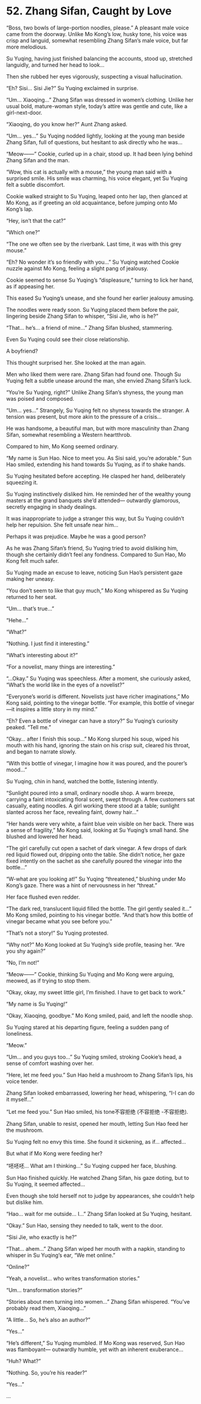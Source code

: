 # 52. Zhang Sifan, Caught by Love

“Boss, two bowls of large-portion noodles, please.” A pleasant male voice came from the doorway. Unlike Mo Kong’s low, husky tone, his voice was crisp and languid, somewhat resembling Zhang Sifan’s male voice, but far more melodious.

Su Yuqing, having just finished balancing the accounts, stood up, stretched languidly, and turned her head to look…

Then she rubbed her eyes vigorously, suspecting a visual hallucination.

“Eh? Sisi… Sisi Jie?” Su Yuqing exclaimed in surprise.

“Um… Xiaoqing…” Zhang Sifan was dressed in women’s clothing. Unlike her usual bold, mature-woman style, today’s attire was gentle and cute, like a girl-next-door.

“Xiaoqing, do you know her?” Aunt Zhang asked.

“Um… yes…” Su Yuqing nodded lightly, looking at the young man beside Zhang Sifan, full of questions, but hesitant to ask directly who he was…

“Meow——” Cookie, curled up in a chair, stood up. It had been lying behind Zhang Sifan and the man.

“Wow, this cat is actually with a mouse,” the young man said with a surprised smile. His smile was charming, his voice elegant, yet Su Yuqing felt a subtle discomfort.

Cookie walked straight to Su Yuqing, leaped onto her lap, then glanced at Mo Kong, as if greeting an old acquaintance, before jumping onto Mo Kong’s lap.

“Hey, isn’t that the cat?”

“Which one?”

“The one we often see by the riverbank. Last time, it was with this grey mouse.”

“Eh? No wonder it’s so friendly with you…” Su Yuqing watched Cookie nuzzle against Mo Kong, feeling a slight pang of jealousy.

Cookie seemed to sense Su Yuqing’s “displeasure,” turning to lick her hand, as if appeasing her.

This eased Su Yuqing’s unease, and she found her earlier jealousy amusing.

The noodles were ready soon. Su Yuqing placed them before the pair, lingering beside Zhang Sifan to whisper, “Sisi Jie, who is he?”

“That… he’s… a friend of mine…” Zhang Sifan blushed, stammering.

Even Su Yuqing could see their close relationship.

A boyfriend?

This thought surprised her.  She looked at the man again.

Men who liked them were rare. Zhang Sifan had found one. Though Su Yuqing felt a subtle unease around the man, she envied Zhang Sifan’s luck.

“You’re Su Yuqing, right?” Unlike Zhang Sifan’s shyness, the young man was poised and composed.

“Um… yes…” Strangely, Su Yuqing felt no shyness towards the stranger.  A tension was present, but more akin to the pressure of a crisis…

He was handsome, a beautiful man, but with more masculinity than Zhang Sifan, somewhat resembling a Western heartthrob.

Compared to him, Mo Kong seemed ordinary.

“My name is Sun Hao. Nice to meet you.  As Sisi said, you’re adorable.” Sun Hao smiled, extending his hand towards Su Yuqing, as if to shake hands.

Su Yuqing hesitated before accepting. He clasped her hand, deliberately squeezing it.

Su Yuqing instinctively disliked him. He reminded her of the wealthy young masters at the grand banquets she’d attended— outwardly glamorous, secretly engaging in shady dealings.

It was inappropriate to judge a stranger this way, but Su Yuqing couldn’t help her repulsion.  She felt unsafe near him…

Perhaps it was prejudice. Maybe he was a good person?

As he was Zhang Sifan’s friend, Su Yuqing tried to avoid disliking him, though she certainly didn’t feel any fondness. Compared to Sun Hao, Mo Kong felt much safer.

Su Yuqing made an excuse to leave, noticing Sun Hao’s persistent gaze making her uneasy.

“You don’t seem to like that guy much,” Mo Kong whispered as Su Yuqing returned to her seat.

“Um… that’s true…”

“Hehe…”

“What?”

“Nothing. I just find it interesting.”

“What’s interesting about it?”

“For a novelist, many things are interesting.”

“…Okay.” Su Yuqing was speechless. After a moment, she curiously asked, “What’s the world like in the eyes of a novelist?”

“Everyone’s world is different. Novelists just have richer imaginations,” Mo Kong said, pointing to the vinegar bottle. “For example, this bottle of vinegar—it inspires a little story in my mind.”

“Eh? Even a bottle of vinegar can have a story?” Su Yuqing’s curiosity peaked. “Tell me.”

“Okay… after I finish this soup…” Mo Kong slurped his soup, wiped his mouth with his hand, ignoring the stain on his crisp suit, cleared his throat, and began to narrate slowly.

“With this bottle of vinegar, I imagine how it was poured, and the pourer’s mood…”

Su Yuqing, chin in hand, watched the bottle, listening intently.

“Sunlight poured into a small, ordinary noodle shop.  A warm breeze, carrying a faint intoxicating floral scent, swept through.  A few customers sat casually, eating noodles. A girl working there stood at a table; sunlight slanted across her face, revealing faint, downy hair…”

“Her hands were very white, a faint blue vein visible on her back.  There was a sense of fragility,” Mo Kong said, looking at Su Yuqing’s small hand.  She blushed and lowered her head.

“The girl carefully cut open a sachet of dark vinegar. A few drops of dark red liquid flowed out, dripping onto the table. She didn’t notice, her gaze fixed intently on the sachet as she carefully poured the vinegar into the bottle…”

“W-what are you looking at!” Su Yuqing “threatened,” blushing under Mo Kong’s gaze.  There was a hint of nervousness in her “threat.”

Her face flushed even redder.

“The dark red, translucent liquid filled the bottle.  The girl gently sealed it…” Mo Kong smiled, pointing to his vinegar bottle. “And that’s how this bottle of vinegar became what you see before you.”

“That’s not a story!” Su Yuqing protested.

“Why not?” Mo Kong looked at Su Yuqing’s side profile, teasing her. “Are you shy again?”

“No, I’m not!”

“Meow——” Cookie, thinking Su Yuqing and Mo Kong were arguing, meowed, as if trying to stop them.

“Okay, okay, my sweet little girl, I’m finished. I have to get back to work.”

“My name is Su Yuqing!”

“Okay, Xiaoqing, goodbye.” Mo Kong smiled, paid, and left the noodle shop.

Su Yuqing stared at his departing figure, feeling a sudden pang of loneliness.

“Meow.”

“Um… and you guys too…” Su Yuqing smiled, stroking Cookie’s head, a sense of comfort washing over her.

“Here, let me feed you.” Sun Hao held a mushroom to Zhang Sifan’s lips, his voice tender.

Zhang Sifan looked embarrassed, lowering her head, whispering, “I-I can do it myself…”

“Let me feed you.” Sun Hao smiled, his tone不容拒绝 (不容拒绝 -不容拒绝).

Zhang Sifan, unable to resist, opened her mouth, letting Sun Hao feed her the mushroom.

Su Yuqing felt no envy this time. She found it sickening, as if… affected…

But what if Mo Kong were feeding her?

“呸呸呸… What am I thinking…” Su Yuqing cupped her face, blushing.

Sun Hao finished quickly. He watched Zhang Sifan, his gaze doting, but to Su Yuqing, it seemed affected…

Even though she told herself not to judge by appearances, she couldn’t help but dislike him.

“Hao… wait for me outside… I…” Zhang Sifan looked at Su Yuqing, hesitant.

“Okay.” Sun Hao, sensing they needed to talk, went to the door.

“Sisi Jie, who exactly is he?”

“That… ahem…” Zhang Sifan wiped her mouth with a napkin, standing to whisper in Su Yuqing’s ear, “We met online.”

“Online?”

“Yeah, a novelist… who writes transformation stories.”

“Um… transformation stories?”

“Stories about men turning into women…” Zhang Sifan whispered. “You’ve probably read them, Xiaoqing…”

“A little… So, he’s also an author?”

“Yes…”

“He’s different,” Su Yuqing mumbled. If Mo Kong was reserved, Sun Hao was flamboyant— outwardly humble, yet with an inherent exuberance…

“Huh? What?”

“Nothing. So, you’re his reader?”

“Yes…”

…
